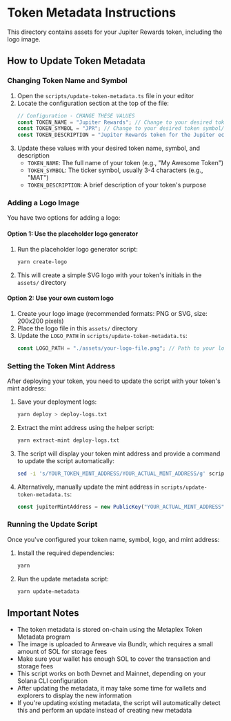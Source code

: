 # Token Metadata Instructions

This directory contains assets for your Jupiter Rewards token, including the logo image.

## How to Update Token Metadata

### Changing Token Name and Symbol

1. Open the `scripts/update-token-metadata.ts` file in your editor
2. Locate the configuration section at the top of the file:
   ```typescript
   // Configuration - CHANGE THESE VALUES
   const TOKEN_NAME = "Jupiter Rewards"; // Change to your desired token name
   const TOKEN_SYMBOL = "JPR"; // Change to your desired token symbol/ticker
   const TOKEN_DESCRIPTION = "Jupiter Rewards token for the Jupiter ecosystem";
   ```
3. Update these values with your desired token name, symbol, and description
   - `TOKEN_NAME`: The full name of your token (e.g., "My Awesome Token")
   - `TOKEN_SYMBOL`: The ticker symbol, usually 3-4 characters (e.g., "MAT")
   - `TOKEN_DESCRIPTION`: A brief description of your token's purpose

### Adding a Logo Image

You have two options for adding a logo:

#### Option 1: Use the placeholder logo generator

1. Run the placeholder logo generator script:
   ```bash
   yarn create-logo
   ```
2. This will create a simple SVG logo with your token's initials in the `assets/` directory

#### Option 2: Use your own custom logo

1. Create your logo image (recommended formats: PNG or SVG, size: 200x200 pixels)
2. Place the logo file in this `assets/` directory
3. Update the `LOGO_PATH` in `scripts/update-token-metadata.ts`:
   ```typescript
   const LOGO_PATH = "./assets/your-logo-file.png"; // Path to your logo file
   ```

### Setting the Token Mint Address

After deploying your token, you need to update the script with your token's mint address:

1. Save your deployment logs:
   ```bash
   yarn deploy > deploy-logs.txt
   ```

2. Extract the mint address using the helper script:
   ```bash
   yarn extract-mint deploy-logs.txt
   ```

3. The script will display your token mint address and provide a command to update the script automatically:
   ```bash
   sed -i 's/YOUR_TOKEN_MINT_ADDRESS/YOUR_ACTUAL_MINT_ADDRESS/g' scripts/update-token-metadata.ts
   ```

4. Alternatively, manually update the mint address in `scripts/update-token-metadata.ts`:
   ```typescript
   const jupiterMintAddress = new PublicKey("YOUR_ACTUAL_MINT_ADDRESS");
   ```

### Running the Update Script

Once you've configured your token name, symbol, logo, and mint address:

1. Install the required dependencies:
   ```bash
   yarn
   ```

2. Run the update metadata script:
   ```bash
   yarn update-metadata
   ```

## Important Notes

- The token metadata is stored on-chain using the Metaplex Token Metadata program
- The image is uploaded to Arweave via Bundlr, which requires a small amount of SOL for storage fees
- Make sure your wallet has enough SOL to cover the transaction and storage fees
- This script works on both Devnet and Mainnet, depending on your Solana CLI configuration
- After updating the metadata, it may take some time for wallets and explorers to display the new information
- If you're updating existing metadata, the script will automatically detect this and perform an update instead of creating new metadata 